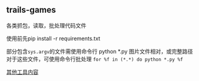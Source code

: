 ## trails-games 
  
各类抓包，读取，批处理代码文件  

使用前先pip install -r requirements.txt

部分包含```sys.argv```的文件需使用命令行 python *.py 图片文件相对，或完整路径  
对于这些文件，可使用命令行批处理 ```for %f in (*.*) do python *.py %f```

[其他工具内容](https://github.com/trails-game)  
